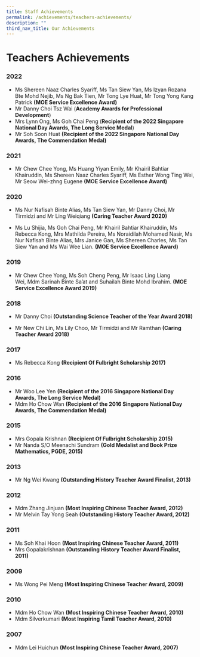 ```yaml
---
title: Staff Achievements
permalink: /achievements/teachers-achievements/
description: ""
third_nav_title: Our Achievements
---
```

# **Teachers Achievements**
### 2022
* Ms Shereen Naaz Charles Syariff, Ms Tan Siew Yan, Ms Izyan Rozana Bte Mohd Nejib, Ms Ng Bak Tien, Mr Tong Lye Huat, Mr Tong Yong Kang Patrick **(MOE Service Excellence Award)**
* Mr Danny Choi Tsz Wai (**Academy Awards for Professional Development**)
* Mrs Lynn Ong, Ms Goh Chai Peng (**Recipient of the 2022 Singapore National Day Awards, The Long Service Medal**)
* Mr Soh Soon Huat **(Recipient of the 2022 Singapore National Day Awards, The Commendation Medal)**

### 2021
*    Mr Chew Chee Yong, Ms Huang Yiyan Emily, Mr Khairil Bahtiar Khairuddin, Ms Shereen Naaz Charles Syariff, Ms Esther Wong Ting Wei, Mr Seow Wei-zhng Eugene **(MOE Service Excellence Award)**

### 2020

*   Ms Nur Nafisah Binte Alias, Ms Tan Siew Yan, Mr Danny Choi, Mr Tirmidzi and Mr Ling Weiqiang **(Caring Teacher Award 2020)**  
    
*   Ms Lu Shijia, Ms Goh Chai Peng, Mr Khairil Bahtiar Khairuddin, Ms Rebecca Kong, Mrs Mathilda Pereira, Ms Noraidilah Mohamed Nasir, Ms Nur Nafisah Binte Alias, Mrs Janice Gan, Ms Shereen Charles, Ms Tan Siew Yan and Ms Wai Wee Lian. **(MOE Service Excellence Award)**


### 2019

*   Mr Chew Chee Yong, Ms Soh Cheng Peng, Mr Isaac Ling Liang Wei, Mdm Sarinah Binte Sa’at and Suhailah Binte Mohd Ibrahim. **(MOE Service Excellence Award 2019)**
 

### 2018

*   Mr Danny Choi **(Outstanding Science Teacher of the Year Award 2018)**

*   Mr New Chi Lin, Ms Lily Choo, Mr Tirmidzi and Mr Ramthan **(Caring Teacher Award 2018)**

### 2017

*   Ms Rebecca Kong **(Recipient Of Fulbright Scholarship 2017)**

### 2016

*   Mr Woo Lee Yen **(Recipient of the 2016 Singapore National Day Awards, The Long Service Medal)**
*   Mdm Ho Chow Wan **(Recipient of the 2016 Singapore National Day Awards, The Commendation Medal)**


### 2015
  
*   Mrs Gopala Krishnan **(Recipient Of Fulbright Scholarship 2015)**
*   Mr Nanda S/O Meenachi Sundram **(Gold Medalist and Book Prize Mathematics, PGDE, 2015)**

### 2013

*   Mr Ng Wei Kwang **(Outstanding History Teacher Award Finalist, 2013)**

### 2012

*   Mdm Zhang Jinjuan **(Most Inspiring Chinese Teacher Award, 2012)**
*   Mr Melvin Tay Yong Seah **(Outstanding History Teacher Award, 2012)**

### 2011

*   Ms Soh Khai Hoon **(Most Inspiring Chinese Teacher Award, 2011)**
*   Mrs Gopalakrishnan **(Outstanding History Teacher Award Finalist, 2011)**

### 2009

*   Ms Wong Pei Meng **(Most Inspiring Chinese Teacher Award, 2009)**

### 2010

*   Mdm Ho Chow Wan **(Most Inspiring Chinese Teacher Award, 2010)**
*   Mdm Silverkumari **(Most Inspiring Tamil Teacher Award, 2010)**

### 2007

*   Mdm Lei Huichun **(Most Inspiring Chinese Teacher Award, 2007)**